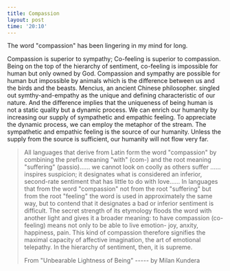 ```yaml
---
title: Compassion
layout: post
time: '20:10'
---
```




<!--begin excerpt-->The word "compassion" has been lingering in my mind for long. <!--end excerpt-->


Compassion is superior to sympathy; Co-feeling is superior to compassion. Being on the top of the hierarchy of sentiment, co-feeling is impossible for human but only owned by God. Compassion and sympathy are possible for human but impossible by animals which is the difference between us and the birds and the beasts. Mencius, an ancient Chinese philosopher. singled out symthy-and-empathy as the unique and defining characteristic of our nature. And the difference implies that the uniqueness of being human is not a static quality but a dynamic process. We can enrich our humanity by increasing our supply of sympathetic and empathic feeling. To appreciate the dynamic process, we can employ the metaphor of the stream. The sympathetic and empathic feeling is the source of our humanity. Unless the supply from the source is sufficient, our humanity will not flow very far.  

<blockquote>All languages that derive from Latin form the word "compassion" by combining the prefix meaning "with" (com-) and the root meaning "suffering" (passio)...... we cannot look on coolly as others suffer ...... inspires suspicion; it designates what is considered an inferior, second-rate sentiment that has little to do with love...... In languages that from the word "compassion" not from the root "suffering" but from the root "feeling" the word is used in approximately the same way, but to contend that it designates a bad or inferior sentiment is difficult. The secret strength  of its etymology floods the word with another light and gives it a broader meaning: to have compassion (co-feeling) means not only to be able to live emotion- joy, anxity, happiness, pain. This kind of compassion therefore signifies the maximal capacity of affective imagination, the art of emotional telepathy. In the hierarchy of sentiment, then, it is supreme.

From "Unbearable Lightness of Being" ----- by Milan Kundera</blockquote>
